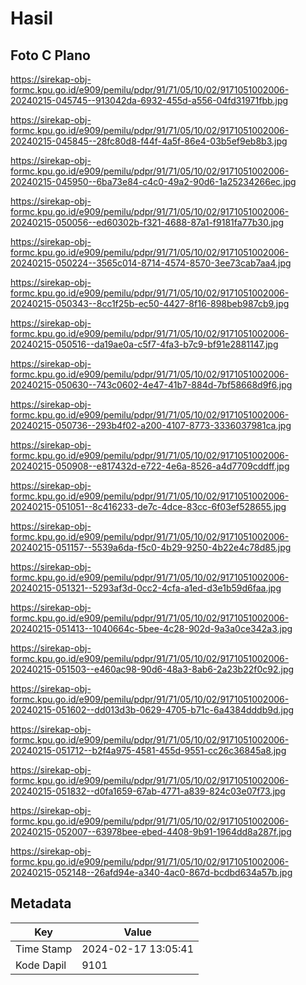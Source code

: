 # Hasil

## Foto C Plano

https://sirekap-obj-formc.kpu.go.id/e909/pemilu/pdpr/91/71/05/10/02/9171051002006-20240215-045745--913042da-6932-455d-a556-04fd31971fbb.jpg

https://sirekap-obj-formc.kpu.go.id/e909/pemilu/pdpr/91/71/05/10/02/9171051002006-20240215-045845--28fc80d8-f44f-4a5f-86e4-03b5ef9eb8b3.jpg

https://sirekap-obj-formc.kpu.go.id/e909/pemilu/pdpr/91/71/05/10/02/9171051002006-20240215-045950--6ba73e84-c4c0-49a2-90d6-1a25234266ec.jpg

https://sirekap-obj-formc.kpu.go.id/e909/pemilu/pdpr/91/71/05/10/02/9171051002006-20240215-050056--ed60302b-f321-4688-87a1-f9181fa77b30.jpg

https://sirekap-obj-formc.kpu.go.id/e909/pemilu/pdpr/91/71/05/10/02/9171051002006-20240215-050224--3565c014-8714-4574-8570-3ee73cab7aa4.jpg

https://sirekap-obj-formc.kpu.go.id/e909/pemilu/pdpr/91/71/05/10/02/9171051002006-20240215-050343--8cc1f25b-ec50-4427-8f16-898beb987cb9.jpg

https://sirekap-obj-formc.kpu.go.id/e909/pemilu/pdpr/91/71/05/10/02/9171051002006-20240215-050516--da19ae0a-c5f7-4fa3-b7c9-bf91e2881147.jpg

https://sirekap-obj-formc.kpu.go.id/e909/pemilu/pdpr/91/71/05/10/02/9171051002006-20240215-050630--743c0602-4e47-41b7-884d-7bf58668d9f6.jpg

https://sirekap-obj-formc.kpu.go.id/e909/pemilu/pdpr/91/71/05/10/02/9171051002006-20240215-050736--293b4f02-a200-4107-8773-3336037981ca.jpg

https://sirekap-obj-formc.kpu.go.id/e909/pemilu/pdpr/91/71/05/10/02/9171051002006-20240215-050908--e817432d-e722-4e6a-8526-a4d7709cddff.jpg

https://sirekap-obj-formc.kpu.go.id/e909/pemilu/pdpr/91/71/05/10/02/9171051002006-20240215-051051--8c416233-de7c-4dce-83cc-6f03ef528655.jpg

https://sirekap-obj-formc.kpu.go.id/e909/pemilu/pdpr/91/71/05/10/02/9171051002006-20240215-051157--5539a6da-f5c0-4b29-9250-4b22e4c78d85.jpg

https://sirekap-obj-formc.kpu.go.id/e909/pemilu/pdpr/91/71/05/10/02/9171051002006-20240215-051321--5293af3d-0cc2-4cfa-a1ed-d3e1b59d6faa.jpg

https://sirekap-obj-formc.kpu.go.id/e909/pemilu/pdpr/91/71/05/10/02/9171051002006-20240215-051413--1040664c-5bee-4c28-902d-9a3a0ce342a3.jpg

https://sirekap-obj-formc.kpu.go.id/e909/pemilu/pdpr/91/71/05/10/02/9171051002006-20240215-051503--e460ac98-90d6-48a3-8ab6-2a23b22f0c92.jpg

https://sirekap-obj-formc.kpu.go.id/e909/pemilu/pdpr/91/71/05/10/02/9171051002006-20240215-051602--dd013d3b-0629-4705-b71c-6a4384dddb9d.jpg

https://sirekap-obj-formc.kpu.go.id/e909/pemilu/pdpr/91/71/05/10/02/9171051002006-20240215-051712--b2f4a975-4581-455d-9551-cc26c36845a8.jpg

https://sirekap-obj-formc.kpu.go.id/e909/pemilu/pdpr/91/71/05/10/02/9171051002006-20240215-051832--d0fa1659-67ab-4771-a839-824c03e07f73.jpg

https://sirekap-obj-formc.kpu.go.id/e909/pemilu/pdpr/91/71/05/10/02/9171051002006-20240215-052007--63978bee-ebed-4408-9b91-1964dd8a287f.jpg

https://sirekap-obj-formc.kpu.go.id/e909/pemilu/pdpr/91/71/05/10/02/9171051002006-20240215-052148--26afd94e-a340-4ac0-867d-bcdbd634a57b.jpg


## Metadata

| Key        | Value               |
| ---------- | ------------------- |
| Time Stamp | 2024-02-17 13:05:41 |
| Kode Dapil | 9101                |



